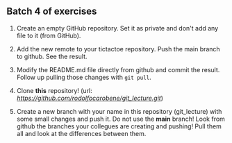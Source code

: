 ## Batch 4 of exercises

1. Create an empty GitHub repository. Set it as private and don't add any file
   to it (from GitHub).

2. Add the new remote to your tictactoe repository. Push the main branch to
   github. See the result.

3. Modify the README.md file directly from github and commit the result. Follow
   up pulling those changes with `git pull`.

4. Clone **this** repository! (url:
   _https://github.com/rodolfocarobene/git_lecture.git_)

5. Create a new branch with your name in this repository (git_lecture) with some
   small changes and push it. Do not use the **main** branch! Look from github
   the branches your collegues are creating and pushing! Pull them all and look
   at the differences between them.
